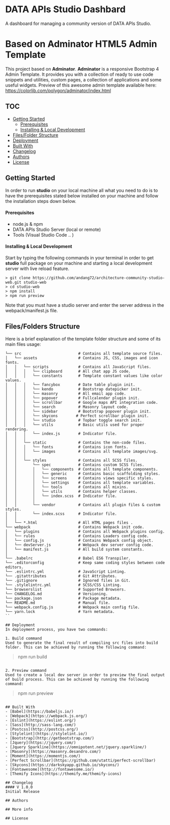 # DATA APIs Studio Dashbard
A dashboard for managing a community version of DATA APIs Studio.

# Based on Adminator HTML5 Admin Template
This project based on **Adminator**.
**Adminator** is a responsive Bootstrap 4 Admin Template. It provides you with a collection of ready to use code snippets and utilities, custom pages, a collection of applications and some useful widgets. Preview of this awesome admin template available here: https://colorlib.com/polygon/adminator/index.html

## TOC
- [Getting Started](#getting-started)
  - [Prerequisites](#prerequisites)
  - [Installing & Local Development](#installing--local-development)
- [Files/Folder Structure](#filesfolders-structure)
- [Deployment](#deployment)
- [Built With](#built-with)
- [Changelog](#changelog)
- [Authors](#authors)
- [License](#license)


## Getting Started
In order to run **studio** on your local machine all what you need to do is to have the prerequisites stated below installed on your machine and follow the installation steps down below.

#### Prerequisites
  - node.js & npm
  - DATA APIs Studio Server (local or remote)
  - Tools (Visual Studio Code .. )

#### Installing & Local Development
Start by typing the following commands in your terminal in order to get **studio** full package on your machine and starting a local development server with live reload feature.

```
> git clone https://github.com/andang72/architecture-community-studio-web.git studio-web
> cd studio-web
> npm install
> npm run preview
```
Note that you must have a studio server and enter the server address in the webpack/manifest.js file.

## Files/Folders Structure
Here is a brief explanation of the template folder structure and some of its main files usage:

```
└── src                         # Contains all template source files.
│   └── assets                  # Contains JS, CSS, images and icon fonts.
│   │   └── scripts             # Contains all JavaScript files. 
│   │   │   └── clipboard       # All chat app JS code.
│   │   │   └── constants       # Template constant values like color values.
│   │   │   └── fancybox        # Date table plugin init.
│   │   │   └── kendo           # Bootstrap datepicker init.
│   │   │   └── masonry         # All email app code.
│   │   │   └── popover         # Fullcalendar plugin init.
│   │   │   └── scrollbar       # Google maps API integration code.
│   │   │   └── search          # Masonry layout code.
│   │   │   └── sidebar         # Bootstrap popover plugin init.
│   │   │   └── skycons        # Perfect scrollbar plugin init.
│   │   │   └── studio          # Topbar toggle search init.
│   │   │   └── utils           # Basic utils used for proper rendering.
│   │   │   └── index.js        # Indicator file.
│   │   │
│   │   └── static              # Contains the non-code files.
│   │   │   └── fonts           # Contains icon fonts.
│   │   │   └── images          # Contains all template images/svg.
│   │   │
│   │   └── styles              # Contains all SCSS files.
│   │       └── spec            # Contains custom SCSS files.
│   │       │   └── components  # Contains all template components.
│   │       │   └── generic     # Contains basic scaffolding styles.
│   │       │   └── screens     # Contains views specific styles.
│   │       │   └── settings    # Contains all template variables.
│   │       │   └── tools       # Contains all mixins.
│   │       │   └── utils       # Contains helper classes.
│   │       │   └── index.scss  # Indicator file.
│   │       │
│   │       └── vendor          # Contains all plugin files & custom styles.
│   │       └── index.scss      # Indicator file.
│   │
│   └── *.html                  # All HTML pages files .
└── webpack                     # Contains Webpack init code.
│   └── plugins                 # Contains all Webpack plugins config.
│   └── rules                   # Contains Loaders config code.
│   └── config.js               # Contains Webpack config object.
│   └── devServer.js            # Webpack dev server config code.
│   └── manifest.js             # All build system constants.
│
└── .babelrc                    # Babel ES6 Transpiler.
└── .editorconfig               # Keep same coding styles between code editors.
└── .eslintrc.yml               # JavaScript Linting.
└── .gitattributes              # Git Attributes.
└── .gitignore                  # Ignored files in Git.
└── .stylelintrc.yml            # SCSS/CSS Linting.
└── browserslist                # Supported Browsers.
└── CHANGELOG.md                # Versioning.
└── package.json                # Package metadata.
└── README.md                   # Manual file.
└── webpack.config.js           # Webpack main config file.
└── yarn.lock                   # Yarn metadata.
``

## Deployment
In deployment process, you have two commands:

1. Build command
Used to generate the final result of compiling src files into build folder. This can be achieved by running the following command:
```
> npm run build
```

2. Preview command
Used to create a local dev server in order to preview the final output of build process. This can be achieved by running the following command:
```
> npm run preview
```

## Built With
- [Babel](https://babeljs.io/)
- [Webpack](https://webpack.js.org/)
- [Eslint](https://eslint.org/)
- [Sass](http://sass-lang.com/)
- [Postcss](http://postcss.org/)
- [Stylelint](https://stylelint.io/)
- [Bootstrap](http://getbootstrap.com/)    
- [Jquery](https://jquery.com/)
- [Jquery Sparkline](https://omnipotent.net/jquery.sparkline/)   
- [Masonry](https://masonry.desandro.com/)
- [Moment](https://momentjs.com/)
- [Perfect Scrollbar](https://github.com/utatti/perfect-scrollbar)
- [Skycons](https://darkskyapp.github.io/skycons/)
- [Fontawesome](http://fontawesome.io/)
- [Themify Icons](https://themify.me/themify-icons)  

## Changelog
#### V 1.0.0
Initial Release

## Authors
 
## More info 

## License

